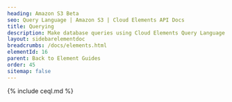 ```yaml
---
heading: Amazon S3 Beta
seo: Query Language | Amazon S3 | Cloud Elements API Docs
title: Querying
description: Make database queries using Cloud Elements Query Language.
layout: sidebarelementdoc
breadcrumbs: /docs/elements.html
elementId: 16
parent: Back to Element Guides
order: 45
sitemap: false
---
```


{% include ceql.md %}
